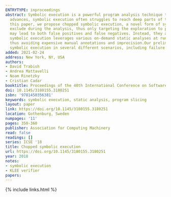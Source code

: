 ```yaml
---
ENTRYTYPE: inproceedings
abstract: Symbolic execution is a powerful program analysis technique that systematically explores multiple program paths. However, despite important technical
  advances, symbolic execution often struggles to reach deep parts of the code due to the well-known path explosion problem and constraint solving limitations.In
  this paper, we propose chopped symbolic execution, a novel form of symbolic execution that allows users to specify uninteresting parts of the code to
  exclude during the analysis, thus only targeting the exploration to paths of importance. However, the excluded parts are not summarily ignored, as this
  may lead to both false positives and false negatives. Instead, they are executed lazily, when their effect may be observable by code under analysis. Chopped
  symbolic execution leverages various on-demand static analyses at runtime to automatically exclude code fragments while resolving their side effects,
  thus avoiding expensive manual annotations and imprecision.Our preliminary results show that the approach can effectively improve the effectiveness of
  symbolic execution in several different scenarios, including failure reproduction and test suite augmentation.
added: 2021-02-24
address: New York, NY, USA
authors:
- David Trabish
- Andrea Mattavelli
- Noam Rinetzky
- Cristian Cadar
booktitle: Proceedings of the 40th International Conference on Software Engineering
doi: 10.1145/3180155.3180251
isbn: '9781450356381'
keywords: symbolic execution, static analysis, program slicing
layout: paper
link: https://doi.org/10.1145/3180155.3180251
location: Gothenburg, Sweden
numpages: '11'
pages: 350-360
publisher: Association for Computing Machinery
read: false
readings: []
series: ICSE '18
title: Chopped symbolic execution
url: https://doi.org/10.1145/3180155.3180251
year: 2018
notes:
- symbolic execution
- KLEE verifier
papers:
---
```

{% include links.html %}
